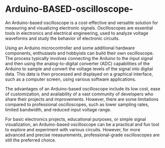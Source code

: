 # Arduino-BASED-oscilloscope-
An Arduino-based oscilloscope is a cost-effective and versatile solution for measuring and visualizing electronic signals. Oscilloscopes are essential tools in electronics and electrical engineering, used to analyze voltage waveforms and study the behavior of electronic circuits.

Using an Arduino microcontroller and some additional hardware components, enthusiasts and hobbyists can build their own oscilloscope. The process typically involves connecting the Arduino to the input signal and then using the analog-to-digital converter (ADC) capabilities of the Arduino to sample and convert the voltage levels of the signal into digital data. This data is then processed and displayed on a graphical interface, such as a computer screen, using various software applications.

The advantages of an Arduino-based oscilloscope include its low cost, ease of customization, and availability of a vast community of developers who share their projects and improvements. However, there are some limitations compared to professional oscilloscopes, such as lower sampling rates, limited bandwidth, and reduced input voltage range.

For basic electronics projects, educational purposes, or simple signal visualization, an Arduino-based oscilloscope can be a practical and fun tool to explore and experiment with various circuits. However, for more advanced and precise measurements, professional-grade oscilloscopes are still the preferred choice.
